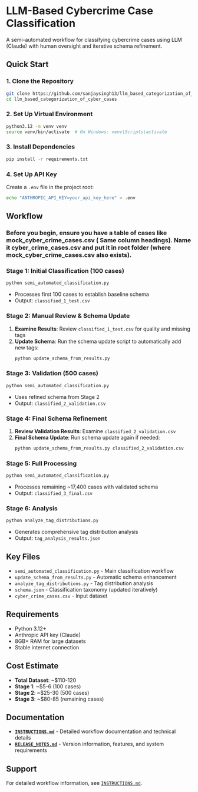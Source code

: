 # LLM-Based Cybercrime Case Classification

A semi-automated workflow for classifying cybercrime cases using LLM (Claude) with human oversight and iterative schema refinement.

## Quick Start

### 1. Clone the Repository
```bash
git clone https://github.com/sanjaysingh13/llm_based_categorization_of_cyber_cases.git
cd llm_based_categorization_of_cyber_cases
```

### 2. Set Up Virtual Environment
```bash
python3.12 -m venv venv
source venv/bin/activate  # On Windows: venv\Scripts\activate
```

### 3. Install Dependencies
```bash
pip install -r requirements.txt
```

### 4. Set Up API Key
Create a `.env` file in the project root:
```bash
echo "ANTHROPIC_API_KEY=your_api_key_here" > .env
```

## Workflow

### Before you begin, ensure you have a table of cases like mock_cyber_crime_cases.csv  ( Same column headings). Name it cyber_crime_cases.csv and put it in root folder (where mock_cyber_crime_cases.csv also exists).

### Stage 1: Initial Classification (100 cases)
```bash
python semi_automated_classification.py
```
- Processes first 100 cases to establish baseline schema
- Output: `classified_1_test.csv`

### Stage 2: Manual Review & Schema Update
1. **Examine Results**: Review `classified_1_test.csv` for quality and missing tags
2. **Update Schema**: Run the schema update script to automatically add new tags:
   ```bash
   python update_schema_from_results.py
   ```

### Stage 3: Validation (500 cases)
```bash
python semi_automated_classification.py
```
- Uses refined schema from Stage 2
- Output: `classified_2_validation.csv`

### Stage 4: Final Schema Refinement
1. **Review Validation Results**: Examine `classified_2_validation.csv`
2. **Final Schema Update**: Run schema update again if needed:
   ```bash
   python update_schema_from_results.py classified_2_validation.csv
   ```

### Stage 5: Full Processing
```bash
python semi_automated_classification.py
```
- Processes remaining ~17,400 cases with validated schema
- Output: `classified_3_final.csv`

### Stage 6: Analysis
```bash
python analyze_tag_distributions.py
```
- Generates comprehensive tag distribution analysis
- Output: `tag_analysis_results.json`

## Key Files

- `semi_automated_classification.py` - Main classification workflow
- `update_schema_from_results.py` - Automatic schema enhancement
- `analyze_tag_distributions.py` - Tag distribution analysis
- `schema.json` - Classification taxonomy (updated iteratively)
- `cyber_crime_cases.csv` - Input dataset

## Requirements

- Python 3.12+
- Anthropic API key (Claude)
- 8GB+ RAM for large datasets
- Stable internet connection

## Cost Estimate

- **Total Dataset**: ~$110-120
- **Stage 1**: ~$5-6 (100 cases)
- **Stage 2**: ~$25-30 (500 cases)  
- **Stage 3**: ~$80-85 (remaining cases)

## Documentation

- **[`INSTRUCTIONS.md`](https://github.com/sanjaysingh13/llm_based_categorization_of_cyber_cases/blob/main/INSTRUCTIONS.md)** - Detailed workflow documentation and technical details
- **[`RELEASE_NOTES.md`](https://github.com/sanjaysingh13/llm_based_categorization_of_cyber_cases/blob/main/RELEASE_NOTES.md)** - Version information, features, and system requirements

## Support

For detailed workflow information, see [`INSTRUCTIONS.md`](https://github.com/sanjaysingh13/llm_based_categorization_of_cyber_cases/blob/main/INSTRUCTIONS.md).
